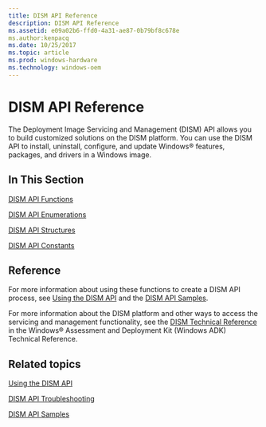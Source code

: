 ```yaml
---
title: DISM API Reference
description: DISM API Reference
ms.assetid: e09a02b6-ffd0-4a31-ae87-0b79bf8c678e
ms.author:kenpacq
ms.date: 10/25/2017
ms.topic: article
ms.prod: windows-hardware
ms.technology: windows-oem
---
```


# DISM API Reference


The Deployment Image Servicing and Management (DISM) API allows you to build customized solutions on the DISM platform. You can use the DISM API to install, uninstall, configure, and update Windows® features, packages, and drivers in a Windows image.

## <span id="In_This_Section"></span><span id="in_this_section"></span><span id="IN_THIS_SECTION"></span>In This Section


[DISM API Functions](dism-api-functions.md)

[DISM API Enumerations](dism-api-enumerations.md)

[DISM API Structures](dism-api-structures.md)

[DISM API Constants](dism-api-constants.md)

## <span id="Reference"></span><span id="reference"></span><span id="REFERENCE"></span>Reference


For more information about using these functions to create a DISM API process, see [Using the DISM API](using-the-dism-api.md) and the [DISM API Samples](dism-api-samples.md).

For more information about the DISM platform and other ways to access the servicing and management functionality, see the [DISM Technical Reference](http://go.microsoft.com/fwlink/?LinkId=200687) in the Windows® Assessment and Deployment Kit (Windows ADK) Technical Reference.

## <span id="related_topics"></span>Related topics


[Using the DISM API](using-the-dism-api.md)

[DISM API Troubleshooting](dism-api-troubleshooting.md)

[DISM API Samples](dism-api-samples.md)

 

 




